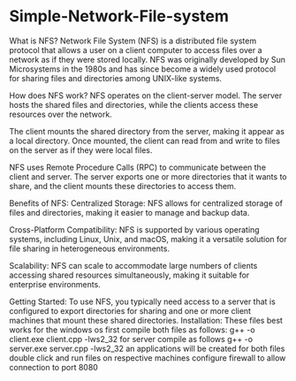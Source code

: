 # Simple-Network-File-system
What is NFS?
Network File System (NFS) is a distributed file system protocol that allows a user on a client computer to access files over a network as if they were stored locally. NFS was originally developed by Sun Microsystems in the 1980s and has since become a widely used protocol for sharing files and directories among UNIX-like systems.

How does NFS work?
NFS operates on the client-server model. The server hosts the shared files and directories, while the clients access these resources over the network.

The client mounts the shared directory from the server, making it appear as a local directory. Once mounted, the client can read from and write to files on the server as if they were local files.

NFS uses Remote Procedure Calls (RPC) to communicate between the client and server. The server exports one or more directories that it wants to share, and the client mounts these directories to access them.

Benefits of NFS:
Centralized Storage: NFS allows for centralized storage of files and directories, making it easier to manage and backup data.

Cross-Platform Compatibility: NFS is supported by various operating systems, including Linux, Unix, and macOS, making it a versatile solution for file sharing in heterogeneous environments.

Scalability: NFS can scale to accommodate large numbers of clients accessing shared resources simultaneously, making it suitable for enterprise environments.

Getting Started:
To use NFS, you typically need access to a server that is configured to export directories for sharing and one or more client machines that mount these shared directories.
Installation:
These files best works for the windows os
first compile both files as follows:
                              g++ -o client.exe client.cpp -lws2_32
for server compile as follows
                              g++ -o server.exe server.cpp -lws2_32
an applications will be created for both files
double click and run files on respective machines
configure firewall to allow connection to port 8080

